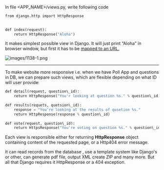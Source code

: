 


  
In file <APP\_NAME>/views.py, write following code  
  

```python
from django.http import HttpResponse  
  
  
def index(request):  
	return HttpResponse("Aloha")
```
  
  
It makes simplest possible view in Django. It will just print “Aloha” in browser window, but first it has to be [mapped to an URL.](Programming--Python--10._Django--10.4_Views--10.4.2_URL_mapping.html)  
  
![images/1138-1.png](images/1138-1.png)  
  
  
  
------------------------------  
  
To make website more responsive i.e. when we have Poll App and questions in DB, we can prepare such views, which are flexible depending on what ID will user provide:  
  

```python
def detail(request, question\_id):  
    return HttpResponse("You'r looking at question %s." % question\_id)  
  
def results(requets, quetsion\_id):  
    response = "You're looking at the results of qusetion %s."  
    return HttpResponse(response % question\_id)  
      
def vote(request, question\_id):  
    return HttpsResponse("You're voting on question %s." % question\_id)
```
  
  
Each view is responsible either for returning **HttpResponse** object containing content of the requested page, or a Http404 error message.  
  
It can read records from the database , use a template system like Django's or other, can generate pdf file, output XML create ZIP and many more. But all that Django requires it HttpResponse or a 404 exception.   
